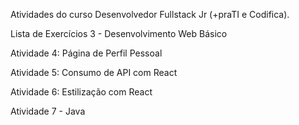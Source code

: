Atividades do curso Desenvolvedor Fullstack Jr (+praTI e Codifica).

Lista de Exercícios 3 - Desenvolvimento Web Básico

Atividade 4: Página de Perfil Pessoal

Atividade 5: Consumo de API com React

Atividade 6: Estilização com React

Atividade 7 - Java  

